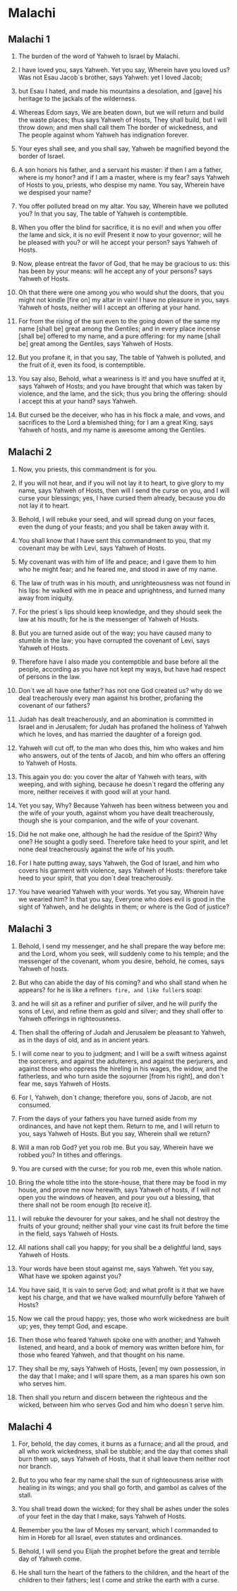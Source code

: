 # Malachi

## Malachi 1

1. The burden of the word of Yahweh to Israel by Malachi.

2. I have loved you, says Yahweh. Yet you say, Wherein have you loved us? Was not Esau Jacob`s brother, says Yahweh: yet I loved Jacob;

3. but Esau I hated, and made his mountains a desolation, and [gave] his heritage to the jackals of the wilderness.

4. Whereas Edom says, We are beaten down, but we will return and build the waste places; thus says Yahweh of Hosts, They shall build, but I will throw down; and men shall call them The border of wickedness, and The people against whom Yahweh has indignation forever.

5. Your eyes shall see, and you shall say, Yahweh be magnified beyond the border of Israel.

6. A son honors his father, and a servant his master: if then I am a father, where is my honor? and if I am a master, where is my fear? says Yahweh of Hosts to you, priests, who despise my name. You say, Wherein have we despised your name?

7. You offer polluted bread on my altar. You say, Wherein have we polluted you? In that you say, The table of Yahweh is contemptible.

8. When you offer the blind for sacrifice, it is no evil! and when you offer the lame and sick, it is no evil! Present it now to your governor; will he be pleased with you? or will he accept your person? says Yahweh of Hosts.

9. Now, please entreat the favor of God, that he may be gracious to us: this has been by your means: will he accept any of your persons? says Yahweh of Hosts.

10. Oh that there were one among you who would shut the doors, that you might not kindle [fire on] my altar in vain! I have no pleasure in you, says Yahweh of hosts, neither will I accept an offering at your hand.

11. For from the rising of the sun even to the going down of the same my name [shall be] great among the Gentiles; and in every place incense [shall be] offered to my name, and a pure offering: for my name [shall be] great among the Gentiles, says Yahweh of Hosts.

12. But you profane it, in that you say, The table of Yahweh is polluted, and the fruit of it, even its food, is contemptible.

13. You say also, Behold, what a weariness is it! and you have snuffed at it, says Yahweh of Hosts; and you have brought that which was taken by violence, and the lame, and the sick; thus you bring the offering: should I accept this at your hand? says Yahweh.

14. But cursed be the deceiver, who has in his flock a male, and vows, and sacrifices to the Lord a blemished thing; for I am a great King, says Yahweh of hosts, and my name is awesome among the Gentiles.

## Malachi 2

1. Now, you priests, this commandment is for you.

2. If you will not hear, and if you will not lay it to heart, to give glory to my name, says Yahweh of Hosts, then will I send the curse on you, and I will curse your blessings; yes, I have cursed them already, because you do not lay it to heart.

3. Behold, I will rebuke your seed, and will spread dung on your faces, even the dung of your feasts; and you shall be taken away with it.

4. You shall know that I have sent this commandment to you, that my covenant may be with Levi, says Yahweh of Hosts.

5. My covenant was with him of life and peace; and I gave them to him who he might fear; and he feared me, and stood in awe of my name.

6. The law of truth was in his mouth, and unrighteousness was not found in his lips: he walked with me in peace and uprightness, and turned many away from iniquity.

7. For the priest`s lips should keep knowledge, and they should seek the law at his mouth; for he is the messenger of Yahweh of Hosts.

8. But you are turned aside out of the way; you have caused many to stumble in the law; you have corrupted the covenant of Levi, says Yahweh of Hosts.

9. Therefore have I also made you contemptible and base before all the people, according as you have not kept my ways, but have had respect of persons in the law.

10. Don`t we all have one father? has not one God created us? why do we deal treacherously every man against his brother, profaning the covenant of our fathers?

11. Judah has dealt treacherously, and an abomination is committed in Israel and in Jerusalem; for Judah has profaned the holiness of Yahweh which he loves, and has married the daughter of a foreign god.

12. Yahweh will cut off, to the man who does this, him who wakes and him who answers, out of the tents of Jacob, and him who offers an offering to Yahweh of Hosts.

13. This again you do: you cover the altar of Yahweh with tears, with weeping, and with sighing, because he doesn`t regard the offering any more, neither receives it with good will at your hand.

14. Yet you say, Why? Because Yahweh has been witness between you and the wife of your youth, against whom you have dealt treacherously, though she is your companion, and the wife of your covenant.

15. Did he not make one, although he had the residue of the Spirit? Why one? He sought a godly seed. Therefore take heed to your spirit, and let none deal treacherously against the wife of his youth.

16. For I hate putting away, says Yahweh, the God of Israel, and him who covers his garment with violence, says Yahweh of Hosts: therefore take heed to your spirit, that you don`t deal treacherously.

17. You have wearied Yahweh with your words. Yet you say, Wherein have we wearied him? In that you say, Everyone who does evil is good in the sight of Yahweh, and he delights in them; or where is the God of justice?

## Malachi 3

1. Behold, I send my messenger, and he shall prepare the way before me: and the Lord, whom you seek, will suddenly come to his temple; and the messenger of the covenant, whom you desire, behold, he comes, says Yahweh of hosts.

2. But who can abide the day of his coming? and who shall stand when he appears? for he is like a refiner`s fire, and like fuller`s soap:

3. and he will sit as a refiner and purifier of silver, and he will purify the sons of Levi, and refine them as gold and silver; and they shall offer to Yahweh offerings in righteousness.

4. Then shall the offering of Judah and Jerusalem be pleasant to Yahweh, as in the days of old, and as in ancient years.

5. I will come near to you to judgment; and I will be a swift witness against the sorcerers, and against the adulterers, and against the perjurers, and against those who oppress the hireling in his wages, the widow, and the fatherless, and who turn aside the sojourner [from his right], and don`t fear me, says Yahweh of Hosts.

6. For I, Yahweh, don`t change; therefore you, sons of Jacob, are not consumed.

7. From the days of your fathers you have turned aside from my ordinances, and have not kept them. Return to me, and I will return to you, says Yahweh of Hosts. But you say, Wherein shall we return?

8. Will a man rob God? yet you rob me. But you say, Wherein have we robbed you? In tithes and offerings.

9. You are cursed with the curse; for you rob me, even this whole nation.

10. Bring the whole tithe into the store-house, that there may be food in my house, and prove me now herewith, says Yahweh of hosts, if I will not open you the windows of heaven, and pour you out a blessing, that there shall not be room enough [to receive it].

11. I will rebuke the devourer for your sakes, and he shall not destroy the fruits of your ground; neither shall your vine cast its fruit before the time in the field, says Yahweh of Hosts.

12. All nations shall call you happy; for you shall be a delightful land, says Yahweh of Hosts.

13. Your words have been stout against me, says Yahweh. Yet you say, What have we spoken against you?

14. You have said, It is vain to serve God; and what profit is it that we have kept his charge, and that we have walked mournfully before Yahweh of Hosts?

15. Now we call the proud happy; yes, those who work wickedness are built up; yes, they tempt God, and escape.

16. Then those who feared Yahweh spoke one with another; and Yahweh listened, and heard, and a book of memory was written before him, for those who feared Yahweh, and that thought on his name.

17. They shall be my, says Yahweh of Hosts, [even] my own possession, in the day that I make; and I will spare them, as a man spares his own son who serves him.

18. Then shall you return and discern between the righteous and the wicked, between him who serves God and him who doesn`t serve him.

## Malachi 4

1. For, behold, the day comes, it burns as a furnace; and all the proud, and all who work wickedness, shall be stubble; and the day that comes shall burn them up, says Yahweh of Hosts, that it shall leave them neither root nor branch.

2. But to you who fear my name shall the sun of righteousness arise with healing in its wings; and you shall go forth, and gambol as calves of the stall.

3. You shall tread down the wicked; for they shall be ashes under the soles of your feet in the day that I make, says Yahweh of Hosts.

4. Remember you the law of Moses my servant, which I commanded to him in Horeb for all Israel, even statutes and ordinances.

5. Behold, I will send you Elijah the prophet before the great and terrible day of Yahweh come.

6. He shall turn the heart of the fathers to the children, and the heart of the children to their fathers; lest I come and strike the earth with a curse.


